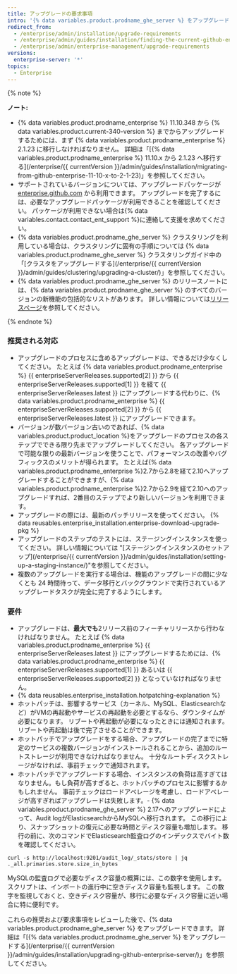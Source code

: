 ```yaml
---
title: アップグレードの要求事項
intro: '{% data variables.product.prodname_ghe_server %} をアップグレードする前に、アップグレードの方針を計画するために以下の推奨事項と要求事項をレビューしてください。'
redirect_from:
  - /enterprise/admin/installation/upgrade-requirements
  - /enterprise/admin/guides/installation/finding-the-current-github-enterprise-release/
  - /enterprise/admin/enterprise-management/upgrade-requirements
versions:
  enterprise-server: '*'
topics:
  - Enterprise
---
```


{% note %}

**ノート:**
- {% data variables.product.prodname_enterprise %} 11.10.348 から {% data variables.product.current-340-version %} までからアップグレードするためには、まず {% data variables.product.prodname_enterprise %} 2.1.23 に移行しなければなりません。 詳細は「[{% data variables.product.prodname_enterprise %} 11.10.x から 2.1.23 へ移行する](/enterprise/{{ currentVersion }}/admin/guides/installation/migrating-from-github-enterprise-11-10-x-to-2-1-23)」を参照してください。
- サポートされているバージョンについては、アップグレードパッケージが [enterprise.github.com](https://enterprise.github.com/releases) から利用できます。 アップグレードを完了するには、必要なアップグレードパッケージが利用できることを確認してください。 パッケージが利用できない場合は{% data variables.contact.contact_ent_support %}に連絡して支援を求めてください。
- {% data variables.product.prodname_ghe_server %} クラスタリングを利用している場合は、クラスタリングに固有の手順については {% data variables.product.prodname_ghe_server %} クラスタリングガイド中の「[クラスタをアップグレードする](/enterprise/{{ currentVersion }}/admin/guides/clustering/upgrading-a-cluster/)」を参照してください。
-   {% data variables.product.prodname_ghe_server %} のリリースノートには、{% data variables.product.prodname_ghe_server %} のすべてのバージョンの新機能の包括的なリストがあります。 詳しい情報については[リリースページ](https://enterprise.github.com/releases)を参照してください。

{% endnote %}

### 推奨される対応

- アップグレードのプロセスに含めるアップグレードは、できるだけ少なくしてください。 たとえば {% data variables.product.prodname_enterprise %} {{ enterpriseServerReleases.supported[2] }} から {{ enterpriseServerReleases.supported[1] }} を経て {{ enterpriseServerReleases.latest }} にアップグレードする代わりに、{% data variables.product.prodname_enterprise %} {{ enterpriseServerReleases.supported[2] }} から {{ enterpriseServerReleases.latest }} にアップグレードできます。
- バージョンが数バージョン古いのであれば、{% data variables.product.product_location %}をアップグレードのプロセスの各ステップでできる限り先までアップグレードしてください。 各アップグレードで可能な限りの最新バージョンを使うことで、パフォーマンスの改善やバグフィックスのメリットが得られます。 たとえば{% data variables.product.prodname_enterprise %}2.7から2.8を経て2.10へアップグレードすることができますが、{% data variables.product.prodname_enterprise %}2.7から2.9を経て2.10へのアップグレードすれば、2番目のステップでより新しいバージョンを利用できます。
- アップグレードの際には、最新のパッチリリースを使ってください。 {% data reusables.enterprise_installation.enterprise-download-upgrade-pkg %}
- アップグレードのステップのテストには、ステージングインスタンスを使ってください。 詳しい情報については "[ステージングインスタンスのセットアップ](/enterprise/{{ currentVersion }}/admin/guides/installation/setting-up-a-staging-instance/)"を参照してください。
- 複数のアップグレードを実行する場合は、機能のアップグレードの間に少なくとも 24 時間待って、データ移行とバックグラウンドで実行されているアップグレードタスクが完全に完了するようにします。

### 要件

- アップグレードは、**最大でも**2リリース前のフィーチャリリースから行わなければなりません。 たとえば {% data variables.product.prodname_enterprise %} {{ enterpriseServerReleases.latest }} にアップグレードするためには、{% data variables.product.prodname_enterprise %} {{ enterpriseServerReleases.supported[1] }} あるいは {{ enterpriseServerReleases.supported[2] }} となっていなければなりません。
- {% data reusables.enterprise_installation.hotpatching-explanation %}
- ホットパッチは、影響するサービス（カーネル、MySQL、Elasticsearchなど）がVMの再起動やサービスの再起動を必要とするなら、ダウンタイムが必要になります。 リブートや再起動が必要になったときには通知されます。 リブートや再起動は後で完了させることができます。
- ホットパッチでアップグレードをする場合、アップグレードの完了までに特定のサービスの複数バージョンがインストールされることから、追加のルートストレージが利用できなければなりません。 十分なルートディスクストレージがなければ、事前チェックで通知されます。
- ホットパッチでアップグレードする場合、インスタンスの負荷は高すぎてはなりません。もし負荷が高すぎると、ホットパッチのプロセスに影響するかもしれません。 事前チェックはロードアベレージを考慮し、ロードアベレージが高すぎればアップグレードは失敗します。- {% data variables.product.prodname_ghe_server %} 2.17へのアップグレードによって、Audit logがElasticsearchからMySQLへ移行されます。 この移行により、スナップショットの復元に必要な時間とディスク容量も増加します。 移行の前に、次のコマンドでElasticsearch監査ログのインデックスでバイト数を確認してください。
``` shell
curl -s http://localhost:9201/audit_log/_stats/store | jq ._all.primaries.store.size_in_bytes
```
MySQLの監査ログで必要なディスク容量の概算には、この数字を使用します。 スクリプトは、インポートの進行中に空きディスク容量も監視します。 この数字を監視しておくと、空きディスク容量が、移行に必要なディスク容量に近い場合に特に便利です。

これらの推奨および要求事項をレビューした後で、{% data variables.product.prodname_ghe_server %} をアップグレードできます。 詳細は「[{% data variables.product.prodname_ghe_server %} をアップグレードする](/enterprise/{{ currentVersion }}/admin/guides/installation/upgrading-github-enterprise-server/)」を参照してください。
